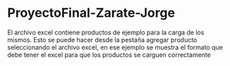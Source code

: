 # ProyectoFinal-Zarate-Jorge
El archivo excel contiene productos de ejemplo para la carga de los mismos.
Esto se puede hacer desde la pestaña agregar producto seleccionando el archivo excel,
en ese ejemplo se muestra el formato que debe tener el excel para que los productos se carguen correctamente
